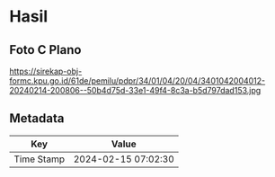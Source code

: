 # Hasil

## Foto C Plano

https://sirekap-obj-formc.kpu.go.id/61de/pemilu/pdpr/34/01/04/20/04/3401042004012-20240214-200806--50b4d75d-33e1-49f4-8c3a-b5d797dad153.jpg


## Metadata

| Key        | Value               |
| ---------- | ------------------- |
| Time Stamp | 2024-02-15 07:02:30 |



